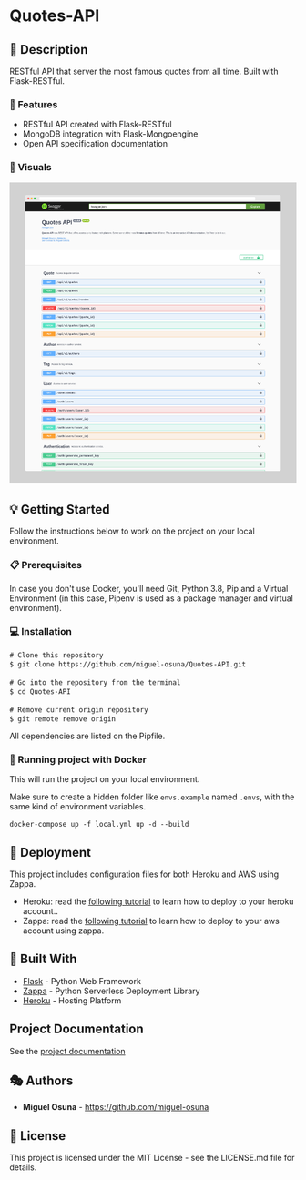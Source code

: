 # Quotes-API

## :book: Description
RESTful API that server the most famous quotes from all time. Built with Flask-RESTful.

### :dart: Features
- RESTful API created with Flask-RESTful
- MongoDB integration with Flask-Mongoengine
- Open API specification documentation

### :high_brightness: Visuals
![](img/quotes_api_demo.png)

## :bulb: Getting Started
Follow the instructions below to work on the project on your local environment.

### :clipboard: Prerequisites
In case you don't use Docker, you'll need Git, Python 3.8, Pip and a Virtual Environment (in this case, Pipenv is used as a package manager and virtual environment).

### :computer: Installation
```
# Clone this repository
$ git clone https://github.com/miguel-osuna/Quotes-API.git

# Go into the repository from the terminal
$ cd Quotes-API

# Remove current origin repository
$ git remote remove origin
```

All dependencies are listed on the Pipfile.

### :whale2: Running project with Docker
This will run the project on your local environment. 

Make sure to create a hidden folder like `envs.example` named `.envs`, with the same kind of environment variables.

```
docker-compose up -f local.yml up -d --build
```

## :rocket: Deployment
This project includes configuration files for both Heroku and AWS using Zappa.

- Heroku: read the [following tutorial](https://devcenter.heroku.com/articles/getting-started-with-python) to learn how to deploy to your heroku account..
- Zappa: read the [following tutorial](https://github.com/Miserlou/Zappa#installation-and-configuration) to learn how to deploy to your aws account using zappa.

## :wrench: Built With
- [Flask](https://flask.palletsprojects.com/en/1.1.x/) - Python Web Framework 
- [Zappa](https://github.com/Miserlou/Zappa) - Python Serverless Deployment Library
- [Heroku](https://heroku.com/) - Hosting Platform

## Project Documentation
See the [project documentation](https://elvxcu055k.execute-api.us-east-1.amazonaws.com/production/documentation)

## :performing_arts: Authors
- **Miguel Osuna** - https://github.com/miguel-osuna

## :ledger: License
This project is licensed under the MIT License - see the LICENSE.md file for details.

